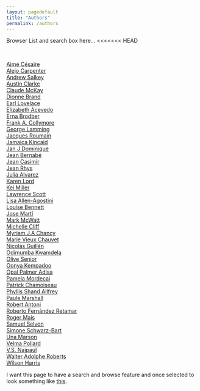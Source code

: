 ```yaml
---
layout: pagedefault
title: "Authors"
permalink: /authors
---
```


Browser List and search box here...
<<<<<<< HEAD

<br/>

[Aimé Césaire](/cesaire) <br/>
[Alejo Carpenter](/carpenter) <br/>
[Andrew Salkey](/salkey)<br/>
[Austin Clarke](/clarke)<br/>
[Claude McKay](/mcKay) <br/>
[Dionne Brand](/brand) <br/>
[Earl Lovelace](/lovelace) <br/>
[Elizabeth Acevedo](/acevedo)<br/>
[Erna Brodber](/brodber) <br/>
[Frank A. Collymore](/collymore) <br/>
[George Lamming](/lamming) <br/>
[Jacques Roumain](/roumain) <br/>
[Jamaica Kincaid](/kincaid) <br/>
[Jan J Dominique](/dominique)<br/>
[Jean Bernabé](/bernabe) <br/>
[Jean Casimir](/casimir)<br/>
[Jean Rhys](/rhys)<br/>
[Julia Alvarez](/alvarez)<br/>
[Karen Lord](/lord)<br/>
[Kei Miller](/miller)<br/>
[Lawrence Scott](/scott)<br/>
[Lisa Allen-Agostini](/agostini)<br/>
[Louise Bennett](/bennett)<br/>
[Jose Martí](/marti)<br/>
[Mark McWatt](mcwatt)<br/>
[Michelle Cliff](/cliff)<br/>
[Myriam J.A Chancy](/chancy)<br/>
[Marie Vieux Chauvet](/chauvet)<br/>
[Nicolás Guillén](/guillen)<br/>
[Odimumba Kwamdela](/kwamdela)<br/>
[Olive Senior](/senior)<br/>
[Oonya Kempadoo](//kempadoo)<br/>
[Opal Palmer Adisa](/adisa)<br/>
[Pamela Mordecai](/mordecai)<br/>
[Patrick Chamoiseau](/chamoiseau)<br/>
[Phyllis Shand Allfrey](/allfrey)<br/>
[Paule Marshall](/marshall)<br/>
[Robert Antoni](/antoni)<br/>
[Roberto Fernández Retamar](/retamar)<br/>
[Roger Mais](/mais)<br/>
[Samuel Selvon](/selvon)<br/>
[Simone Schwarz-Bart](/bart)<br/>
[Una Marson](/marson)<br/>
[Velma Pollard](/pollard)<br/>
[V.S. Naipaul](/naipaul)<br/>
[Walter Adolphe Roberts](/roberts)<br/>
[Wilson Harris](/harris)<br/>


I want this page to have a search and browse feature and once selected to look something like [this](http://mapping-marronage.rll.lsa.umich.edu/flight).
